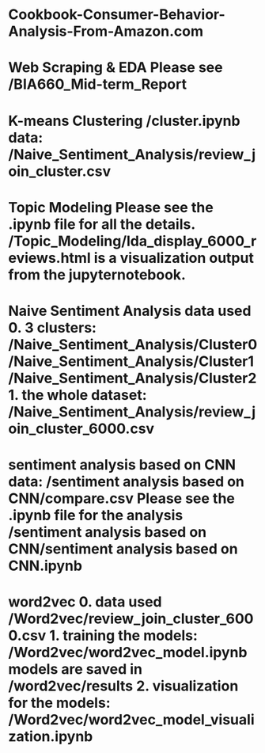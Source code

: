# Cookbook-Consumer-Behavior-Analysis-From-Amazon.com

# Web Scraping &amp; EDA Please see /BIA660_Mid-term_Report  

# K-means Clustering /cluster.ipynb data: /Naive_Sentiment_Analysis/review_join_cluster.csv  

# Topic Modeling Please see the .ipynb file for all the details. /Topic_Modeling/lda_display_6000_reviews.html is a visualization output from the jupyternotebook.   

# Naive Sentiment Analysis data used 0. 3 clusters: /Naive_Sentiment_Analysis/Cluster0 /Naive_Sentiment_Analysis/Cluster1 /Naive_Sentiment_Analysis/Cluster2 1. the whole dataset: /Naive_Sentiment_Analysis/review_join_cluster_6000.csv  

# sentiment analysis based on CNN data: /sentiment analysis based on CNN/compare.csv Please see the .ipynb file for the analysis /sentiment analysis based on CNN/sentiment analysis based on CNN.ipynb  

# word2vec 0. data used /Word2vec/review_join_cluster_6000.csv 1. training the models: /Word2vec/word2vec_model.ipynb models are saved in /word2vec/results 2. visualization for the models: /Word2vec/word2vec_model_visualization.ipynb
